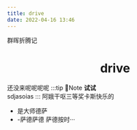 ```yaml
---
title: drive
date: 2022-04-16 13:46
---
```

群晖折腾记
<!-- more -->
<div align="center"><h1><strong> drive</strong></h1></div>

还没来呢呢呢呢
:::tip 📝Note
**试试**<br/>sdjasoias
:::
阿娥干呕三等奖卡斯快乐的 
- 是大师德萨
- -萨德萨德
萨德按时···